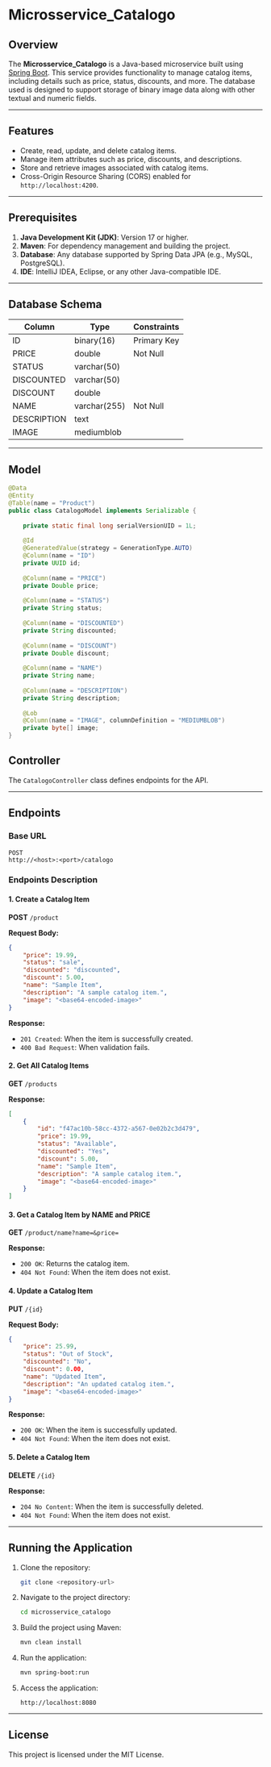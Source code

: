 # Microsservice_Catalogo

## Overview

The **Microsservice_Catalogo** is a Java-based microservice built using [Spring Boot](https://spring.io/projects/spring-boot). This service provides functionality to manage catalog items, including details such as price, status, discounts, and more. The database used is designed to support storage of binary image data along with other textual and numeric fields.

---

## Features

- Create, read, update, and delete catalog items.
- Manage item attributes such as price, discounts, and descriptions.
- Store and retrieve images associated with catalog items.
- Cross-Origin Resource Sharing (CORS) enabled for `http://localhost:4200`.

---

## Prerequisites

1. **Java Development Kit (JDK)**: Version 17 or higher.
2. **Maven**: For dependency management and building the project.
3. **Database**: Any database supported by Spring Data JPA (e.g., MySQL, PostgreSQL).
4. **IDE**: IntelliJ IDEA, Eclipse, or any other Java-compatible IDE.

---

## Database Schema

| Column       | Type          | Constraints |
|--------------|---------------|-------------|
| ID           | binary(16)    | Primary Key |
| PRICE        | double        | Not Null    |
| STATUS       | varchar(50)   |     |
| DISCOUNTED   | varchar(50)   |     |
| DISCOUNT     | double        |     |
| NAME         | varchar(255)  | Not Null    |
| DESCRIPTION  | text          |     |
| IMAGE        | mediumblob    |     |

---

## Model

```java
@Data
@Entity
@Table(name = "Product")
public class CatalogoModel implements Serializable {
	
	private static final long serialVersionUID = 1L;
	
	@Id
	@GeneratedValue(strategy = GenerationType.AUTO)
	@Column(name = "ID")
	private UUID id;
	
	@Column(name = "PRICE")
	private Double price;
	
	@Column(name = "STATUS")
	private String status;
	
	@Column(name = "DISCOUNTED")
	private String discounted;
	
	@Column(name = "DISCOUNT")
	private Double discount;
	
	@Column(name = "NAME")
	private String name;
	
	@Column(name = "DESCRIPTION")
	private String description;
	
	@Lob
	@Column(name = "IMAGE", columnDefinition = "MEDIUMBLOB")
	private byte[] image;
}
```

## Controller

The `CatalogoController` class defines endpoints for the API.

---

## Endpoints

### Base URL

```
POST
http://<host>:<port>/catalogo
```

### Endpoints Description

#### 1. Create a Catalog Item

**POST** `/product`

**Request Body:**
```json
{
    "price": 19.99,
    "status": "sale",
    "discounted": "discounted",
    "discount": 5.00,
    "name": "Sample Item",
    "description": "A sample catalog item.",
    "image": "<base64-encoded-image>"
}
```

**Response:**
- `201 Created`: When the item is successfully created.
- `400 Bad Request`: When validation fails.

#### 2. Get All Catalog Items

**GET** `/products`

**Response:**
```json
[
    {
        "id": "f47ac10b-58cc-4372-a567-0e02b2c3d479",
        "price": 19.99,
        "status": "Available",
        "discounted": "Yes",
        "discount": 5.00,
        "name": "Sample Item",
        "description": "A sample catalog item.",
        "image": "<base64-encoded-image>"
    }
]
```

#### 3. Get a Catalog Item by NAME and PRICE

**GET** `/product/name?name=&price=`

**Response:**
- `200 OK`: Returns the catalog item.
- `404 Not Found`: When the item does not exist.

#### 4. Update a Catalog Item

**PUT** `/{id}`

**Request Body:**
```json
{
    "price": 25.99,
    "status": "Out of Stock",
    "discounted": "No",
    "discount": 0.00,
    "name": "Updated Item",
    "description": "An updated catalog item.",
    "image": "<base64-encoded-image>"
}
```

**Response:**
- `200 OK`: When the item is successfully updated.
- `404 Not Found`: When the item does not exist.

#### 5. Delete a Catalog Item

**DELETE** `/{id}`

**Response:**
- `204 No Content`: When the item is successfully deleted.
- `404 Not Found`: When the item does not exist.

---

## Running the Application

1. Clone the repository:
    ```bash
    git clone <repository-url>
    ```

2. Navigate to the project directory:
    ```bash
    cd microsservice_catalogo
    ```

3. Build the project using Maven:
    ```bash
    mvn clean install
    ```

4. Run the application:
    ```bash
    mvn spring-boot:run
    ```

5. Access the application:
    ```
    http://localhost:8080
    ```

---

## License

This project is licensed under the MIT License.




